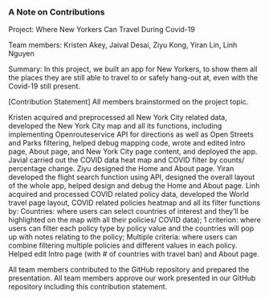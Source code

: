 ### A Note on Contributions

Project: Where New Yorkers Can Travel During Covid-19

Team members: Kristen Akey, Jaival Desai, Ziyu Kong, Yiran Lin, Linh Nguyen

Summary: In this project, we built an app for New Yorkers, to show them all the places they are still able to travel to or safely hang-out at, even with the Covid-19 still present.

[Contribution Statement] All members brainstormed on the project topic. 

Kristen acquired and preprocessed all New York City related data, developed the New York City map and all its functions, including implementing Openrouteservice API for directions as well as Open Streets and Parks filtering, helped debug mapping code, wrote and edited Intro page, About page, and New York City page content, and deployed the app. Javial carried out the COVID data heat map and COVID filter by counts/ percentage change.  Ziyu designed the Home and About page.  Yiran developed the flight search function using API, designed the overall layout of the whole app, helped design and debug the Home and About page. Linh acquired and processed COVID related policy data, developed the World travel page layout, COVID related policies heatmap and all its filter functions by: Countries: where users can select countries of interest and they’ll be highlighted on the map with all their policies/ COVID data); 1 criterion: where users can filter each policy type by policy value and the countries will pop up with notes relating to the policy; Multiple criteria: where users can combine filtering multiple policies and different values in each policy. Helped edit Intro page (with # of countries with travel ban) and About page.

All team members contributed to the GitHub repository and prepared the presentation. All team members approve our work presented in our GitHub repository including this contribution statement.

